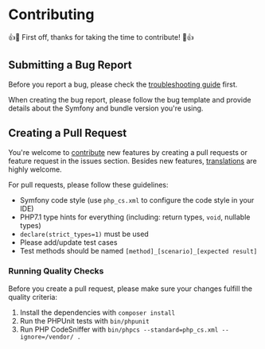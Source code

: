 Contributing
============
👍🎉 First off, thanks for taking the time to contribute! 🎉👍

Submitting a Bug Report
-----------------------

Before you report a bug, please check the [troubleshooting guide](Resources/doc/troubleshooting.md) first.

When creating the bug report, please follow the bug template and provide details about the Symfony and bundle version
you're using.

Creating a Pull Request
-----------------------

You're welcome to [contribute](https://github.com/scheb/two-factor-bundle/graphs/contributors) new features by creating
a pull requests or feature request in the issues section. Besides new features, [translations](Resources/translations)
are highly welcome.

For pull requests, please follow these guidelines:

- Symfony code style (use `php_cs.xml` to configure the code style in your IDE)
- PHP7.1 type hints for everything (including: return types, `void`, nullable types)
- `declare(strict_types=1)` must be used
- Please add/update test cases
- Test methods should be named `[method]_[scenario]_[expected result]`

### Running Quality Checks

Before you create a pull request, please make sure your changes fulfill the quality criteria:

1) Install the dependencies with `composer install`
2) Run the PHPUnit tests with `bin/phpunit`
3) Run PHP CodeSniffer with `bin/phpcs --standard=php_cs.xml --ignore=/vendor/ .`
